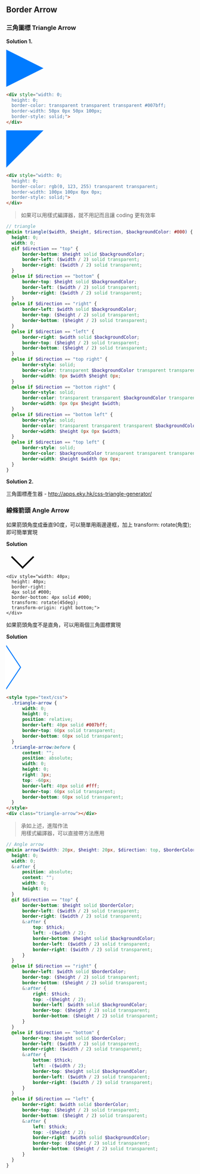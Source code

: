 ## Border Arrow

### 三角圖標 Triangle Arrow

**Solution 1.**

<div style="width: 0; height: 0; border-color: transparent transparent transparent #007bff; border-width: 50px 0px 50px 100px; border-style: solid;"></div>

```html
<div style="width: 0;
  height: 0;
  border-color: transparent transparent transparent #007bff;
  border-width: 50px 0px 50px 100px;
  border-style: solid;">
</div>
```

<div style="width: 0; height: 0; border-color: rgb(0, 123, 255) transparent transparent; border-width: 100px 100px 0px 0px; border-style: solid;"></div>

```html
<div style="width: 0;
  height: 0;
  border-color: rgb(0, 123, 255) transparent transparent;
  border-width: 100px 100px 0px 0px;
  border-style: solid;">
</div>
```

> 如果可以用樣式編譯器，就不用記而且讓 coding 更有效率

```scss
// triangle
@mixin triangle($width, $height, $direction, $backgroundColor: #000) {
  height: 0;
  width: 0;
  @if $direction == "top" {
      border-bottom: $height solid $backgroundColor;
      border-left: ($width / 2) solid transparent;
      border-right: ($width / 2) solid transparent;
  }
  @else if $direction == "bottom" {
      border-top: $height solid $backgroundColor;
      border-left: ($width / 2) solid transparent;
      border-right: ($width / 2) solid transparent;
  }
  @else if $direction == "right" {
      border-left: $width solid $backgroundColor;
      border-top: ($height / 2) solid transparent;
      border-bottom: ($height / 2) solid transparent;
  }
  @else if $direction == "left" {
      border-right: $width solid $backgroundColor;
      border-top: ($height / 2) solid transparent;
      border-bottom: ($height / 2) solid transparent;
  }
  @else if $direction == "top right" {
      border-style: solid;
      border-color: transparent $backgroundColor transparent transparent;
      border-width: 0px $width $height 0px;
  }
  @else if $direction == "bottom right" {
      border-style: solid;
      border-color: transparent transparent $backgroundColor transparent;
      border-width: 0px 0px $height $width;
  }
  @else if $direction == "bottom left" {
      border-style: solid;
      border-color: transparent transparent transparent $backgroundColor;
      border-width: $height 0px 0px $width;
  }
  @else if $direction == "top left" {
      border-style: solid;
      border-color: $backgroundColor transparent transparent transparent;
      border-width: $height $width 0px 0px;
  }
}
```

**Solution 2.**

三角圖標產生器 - http://apps.eky.hk/css-triangle-generator/


### 線條箭頭 Angle Arrow

如果箭頭角度成垂直90度，可以簡單用兩邊邊框，加上 transform: rotate(角度); 即可簡單實現

**Solution**
<div style="width: 40px; height: 40px; border-right: 4px solid #000; border-bottom: 4px solid #000; transform: rotate(45deg); transform-origin: right bottom;"></div>

```
<div style="width: 40px;
  height: 40px;
  border-right:
  4px solid #000;
  border-bottom: 4px solid #000;
  transform: rotate(45deg);
  transform-origin: right bottom;">
</div>
```

如果箭頭角度不是直角，可以用兩個三角圖標實現

**Solution**

<style type="text/css">
  .triangle-arrow {
      width: 0;
      height: 0;
      position: relative;
      border-left: 40px solid #007bff;
      border-top: 60px solid transparent;
      border-bottom: 60px solid transparent;
  }
  .triangle-arrow:before {
      content: "";
      position: absolute;
      width: 0;
      height: 0;
      right: 3px;
      top: -60px;
      border-left: 40px solid #fff;
      border-top: 60px solid transparent;
      border-bottom: 60px solid transparent;
  }
</style>

<div class="triangle-arrow"></div>

```html
<style type="text/css">
  .triangle-arrow {
      width: 0;
      height: 0;
      position: relative;
      border-left: 40px solid #007bff;
      border-top: 60px solid transparent;
      border-bottom: 60px solid transparent;
  }
  .triangle-arrow:before {
      content: "";
      position: absolute;
      width: 0;
      height: 0;
      right: 3px;
      top: -60px;
      border-left: 40px solid #fff;
      border-top: 60px solid transparent;
      border-bottom: 60px solid transparent;
  }
</style>
<div class="triangle-arrow"></div>
```

> 承如上述，進階作法  
> 用樣式編譯器，可以直接帶方法應用

```scss
// Angle arrow
@mixin arrow($width: 20px, $height: 20px, $direction: top, $borderColor: #000, $backgroundColor: #fff, $thick: 4px) {
  height: 0;
  width: 0;
  &:after {
      position: absolute;
      content: "";
      width: 0;
      height: 0;
  }
  @if $direction == "top" {
      border-bottom: $height solid $borderColor;
      border-left: ($width / 2) solid transparent;
      border-right: ($width / 2) solid transparent;
      &:after {
          top: $thick;
          left: -($width / 2);
          border-bottom: $height solid $backgroundColor;
          border-left: ($width / 2) solid transparent;
          border-right: ($width / 2) solid transparent;
      }
  }
  @else if $direction == "right" {
      border-left: $width solid $borderColor;
      border-top: ($height / 2) solid transparent;
      border-bottom: ($height / 2) solid transparent;
      &:after {
          right: $thick;
          top: -($height / 2);
          border-left: $width solid $backgroundColor;
          border-top: ($height / 2) solid transparent;
          border-bottom: ($height / 2) solid transparent;
      }
  }
  @else if $direction == "bottom" {
      border-top: $height solid $borderColor;
      border-left: ($width / 2) solid transparent;
      border-right: ($width / 2) solid transparent;
      &:after {
          bottom: $thick;
          left: -($width / 2);
          border-top: $height solid $backgroundColor;
          border-left: ($width / 2) solid transparent;
          border-right: ($width / 2) solid transparent;
      }
  }
  @else if $direction == "left" {
      border-right: $width solid $borderColor;
      border-top: ($height / 2) solid transparent;
      border-bottom: ($height / 2) solid transparent;
      &:after {
          left: $thick;
          top: -($height / 2);
          border-right: $width solid $backgroundColor;
          border-top: ($height / 2) solid transparent;
          border-bottom: ($height / 2) solid transparent;
      }
  }
}
```
